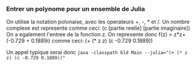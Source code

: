 ### Entrer un polynome pour un ensemble de Julia
On utilise la notation polonaise, avec les operateurs +, -, * et /.
Un nombre complexe est represente comme ceci: (c [partie reelle] [partie imaginaire])
On a egalement l'entree de la fonction z.
On represente donc f(z) = z\*z+(-0.729 + 0.1889i) comme ceci:
	(+ (* z z) (c -0.729 0.1889))

Un appel typique serai donc `java -classpath bld Main --julia="(+ (* z z) (c -0.729 0.1889))"`
